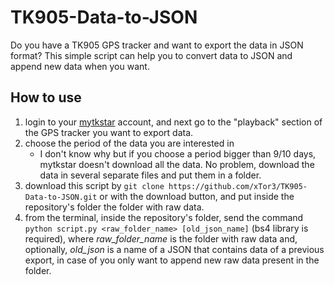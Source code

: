 # TK905-Data-to-JSON
Do you have a TK905 GPS tracker and want to export the data in JSON format?
This simple script can help you to convert data to JSON and append new data when you want.

## How to use
1. login to your [mytkstar](tkstar.net) account, and next go to the "playback" section of the GPS tracker you want to export data.
2. choose the period of the data you are interested in
   * I don't know why but if you choose a period bigger than 9/10 days, mytkstar doesn't download all the data. No problem, download the data in several separate files and put them in a folder.
3. download this script by  `git clone https://github.com/xTor3/TK905-Data-to-JSON.git` or with the download button, and put inside the repository's folder the folder with raw data.
4. from the terminal, inside the repository's folder, send the command `python script.py <raw_folder_name> [old_json_name]` (bs4 library is required), where *raw_folder_name* is the folder with raw data and, optionally, *old_json* is a name of a JSON that contains data of a previous export, in case of you only want to append new raw data present in the folder.